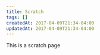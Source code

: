 ```yaml
---
title: Scratch
tags: []
createdAt: 2017-04-09T21:34-04:00
updatedAt: 2017-04-09T21:34-04:00
---
```



This is a scratch page


